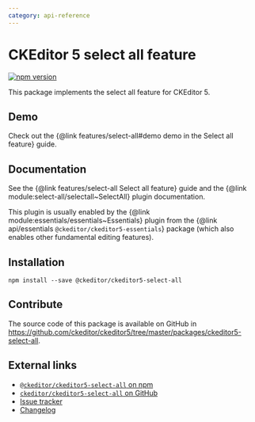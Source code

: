 ```yaml
---
category: api-reference
---
```


# CKEditor 5 select all feature

[![npm version](https://badge.fury.io/js/%40ckeditor%2Fckeditor5-select-all.svg)](https://www.npmjs.com/package/@ckeditor/ckeditor5-select-all)

This package implements the select all feature for CKEditor 5.

## Demo

Check out the {@link features/select-all#demo demo in the Select all feature} guide.

## Documentation

See the {@link features/select-all Select all feature} guide and the {@link module:select-all/selectall~SelectAll} plugin documentation.

This plugin is usually enabled by the {@link module:essentials/essentials~Essentials} plugin from the {@link api/essentials `@ckeditor/ckeditor5-essentials`} package (which also enables other fundamental editing features).

## Installation

```
npm install --save @ckeditor/ckeditor5-select-all
```

## Contribute

The source code of this package is available on GitHub in https://github.com/ckeditor/ckeditor5/tree/master/packages/ckeditor5-select-all.

## External links

* [`@ckeditor/ckeditor5-select-all` on npm](https://www.npmjs.com/package/@ckeditor/ckeditor5-select-all)
* [`ckeditor/ckeditor5-select-all` on GitHub](https://github.com/ckeditor/ckeditor5/tree/master/packages/ckeditor5-select-all)
* [Issue tracker](https://github.com/ckeditor/ckeditor5/issues)
* [Changelog](https://github.com/ckeditor/ckeditor5-select-all/blob/master/CHANGELOG.md)
